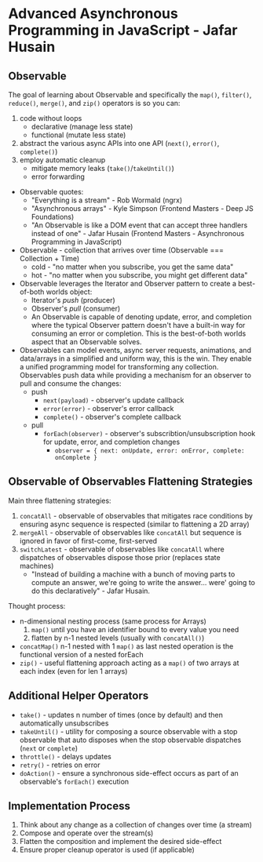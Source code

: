 # Advanced Asynchronous Programming in JavaScript - Jafar Husain

## Observable
The goal of learning about Observable and specifically the `map()`, `filter()`, `reduce()`, `merge()`, and `zip()` operators is so you can:
1. code without loops
    - declarative (manage less state)
    - functional (mutate less state)
2. abstract the various async APIs into one API (`next()`, `error()`, `complete()`)
3. employ automatic cleanup
    - mitigate memory leaks (`take()`/`takeUntil()`)
    - error forwarding

- Observable quotes:
  - "Everything is a stream" - Rob Wormald (ngrx)
  - "Asynchronous arrays" - Kyle Simpson (Frontend Masters - Deep JS Foundations)
  - "An Observable is like a DOM event that can accept three handlers instead of one" - Jafar Husain (Frontend Masters - Asynchronous Programming in JavaScript)
- Observable - collection that arrives over time (Observable === Collection + Time)
  - cold - "no matter when you subscribe, you get the same data"
  - hot - "no matter when you subscribe, you might get different data"
- Observable leverages the Iterator and Observer pattern to create a best-of-both worlds object:
  - Iterator's *push* (producer)
  - Observer's *pull* (consumer)
  - An Observable is capable of denoting update, error, and completion where the typical Observer pattern doesn't have a built-in way for consuming an error or completion. This is the best-of-both worlds aspect that an Observable solves.
- Observables can model events, async server requests, animations, and data/arrays in a simplified and uniform way, this is the win. They enable a unified programming model for transforming any collection. Observables push data while providing a mechanism for an observer to pull and consume the changes:
  - push
    - `next(payload)` - observer's update callback
    - `error(error)` - observer's error callback
    - `complete()` - observer's complete callback
  - pull
    - `forEach(observer)` - observer's subscribtion/unsubscription hook for update, error, and completion changes
      - `observer = { next: onUpdate, error: onError, complete: onComplete }`
      
## Observable of Observables Flattening Strategies

Main three flattening strategies:
1. `concatAll` - observable of observables that mitigates race conditions by ensuring async sequence is respected (similar to flattening a 2D array)
2. `mergeAll` - observable of observables like `concatAll` but sequence is ignored in favor of first-come, first-served
3. `switchLatest` - observable of observables like `concatAll` where dispatches of observables dispose those prior (replaces state machines)
    - "Instead of building a machine with a bunch of moving parts to compute an answer, we're going to write the answer... were' going to do this declaratively" - Jafar Husain.
  
Thought process:
- n-dimensional nesting process (same process for Arrays)
  1. `map()` until you have an identifier bound to every value you need
  2. flatten by n-1 nested levels (usually with `concatAll()`)
- `concatMap()` n-1 nested with 1 `map()` as last nested operation is the functional version of a nested forEach
- `zip()` - useful flattening approach acting as a `map()` of two arrays at each index (even for len 1 arrays)

## Additional Helper Operators
- `take()` - updates n number of times (once by default) and then automatically unsubscribes
- `takeUntil()` - utility for composing a source observable with a stop observable that auto disposes when the stop observable dispatches (`next` or `complete`)
- `throttle()` - delays updates
- `retry()` - retries on error
- `doAction()` - ensure a synchronous side-effect occurs as part of an observable's `forEach()` execution
 
## Implementation Process
1. Think about any change as a collection of changes over time (a stream)
2. Compose and operate over the stream(s)
3. Flatten the composition and implement the desired side-effect
4. Ensure proper cleanup operator is used (if applicable)
